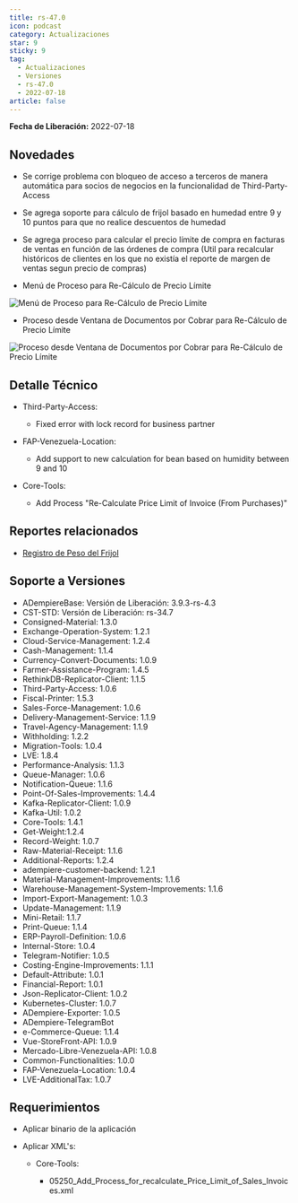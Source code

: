 ```yaml
---
title: rs-47.0
icon: podcast
category: Actualizaciones
star: 9
sticky: 9
tag:
  - Actualizaciones
  - Versiones
  - rs-47.0
  - 2022-07-18
article: false
---
```


**Fecha de Liberación:** 2022-07-18

## Novedades

- Se corrige problema con bloqueo de acceso a terceros de manera automática para socios de negocios en la funcionalidad de Third-Party-Access
- Se agrega soporte para cálculo de frijol basado en humedad entre 9 y 10 puntos para que no realice descuentos de humedad
- Se agrega proceso para calcular el precio límite de compra en facturas de ventas en función de las órdenes de compra (Util para recalcular históricos de clientes en los que no existía el reporte de margen de ventas segun precio de compras)

- Menú de Proceso para Re-Cálculo de Precio Límite

![Menú de Proceso para Re-Cálculo de Precio Límite](/assets/img/downloads/updates/resources/rs-47-0-reprocess-invoices-from-purchase-orders-menu.png)

- Proceso desde Ventana de Documentos por Cobrar para Re-Cálculo de Precio Límite

 ![Proceso desde Ventana de Documentos por Cobrar para Re-Cálculo de Precio Límite](/assets/img/downloads/updates/resources/rs-47-0-reprocess-invoices-from-purchase-orders-window.png)

## Detalle Técnico

- Third-Party-Access:
  
  - Fixed error with lock record for business partner

- FAP-Venezuela-Location:

  - Add support to new calculation for bean based on humidity between 9 and 10

- Core-Tools:

  - Add Process "Re-Calculate Price Limit of Invoice (From Purchases)"

## Reportes relacionados

- [Registro de Peso del Frijol](https://github.com/erpcya/Control-VEALCA/issues/79)

## Soporte a Versiones

- ADempiereBase: Versión de Liberación: 3.9.3-rs-4.3
- CST-STD: Versión de Liberación: rs-34.7
- Consigned-Material: 1.3.0
- Exchange-Operation-System: 1.2.1
- Cloud-Service-Management: 1.2.4
- Cash-Management: 1.1.4
- Currency-Convert-Documents: 1.0.9
- Farmer-Assistance-Program: 1.4.5
- RethinkDB-Replicator-Client: 1.1.5
- Third-Party-Access: 1.0.6
- Fiscal-Printer: 1.5.3
- Sales-Force-Management: 1.0.6
- Delivery-Management-Service: 1.1.9
- Travel-Agency-Management: 1.1.9
- Withholding: 1.2.2
- Migration-Tools: 1.0.4
- LVE: 1.8.4
- Performance-Analysis: 1.1.3
- Queue-Manager: 1.0.6
- Notification-Queue: 1.1.6
- Point-Of-Sales-Improvements: 1.4.4
- Kafka-Replicator-Client: 1.0.9
- Kafka-Util: 1.0.2
- Core-Tools: 1.4.1
- Get-Weight:1.2.4
- Record-Weight: 1.0.7
- Raw-Material-Receipt: 1.1.6
- Additional-Reports: 1.2.4
- adempiere-customer-backend: 1.2.1
- Material-Management-Improvements: 1.1.6
- Warehouse-Management-System-Improvements: 1.1.6
- Import-Export-Management: 1.0.3
- Update-Management: 1.1.9
- Mini-Retail: 1.1.7
- Print-Queue: 1.1.4
- ERP-Payroll-Definition: 1.0.6
- Internal-Store: 1.0.4
- Telegram-Notifier: 1.0.5
- Costing-Engine-Improvements: 1.1.1
- Default-Attribute: 1.0.1
- Financial-Report: 1.0.1
- Json-Replicator-Client: 1.0.2
- Kubernetes-Cluster: 1.0.7
- ADempiere-Exporter: 1.0.5
- ADempiere-TelegramBot
- e-Commerce-Queue: 1.1.4
- Vue-StoreFront-API: 1.0.9
- Mercado-Libre-Venezuela-API: 1.0.8
- Common-Functionalities: 1.0.0
- FAP-Venezuela-Location: 1.0.4
- LVE-AdditionalTax: 1.0.7

## Requerimientos

- Aplicar binario de la aplicación

- Aplicar XML's:

  - Core-Tools:

    - 05250_Add_Process_for_recalculate_Price_Limit_of_Sales_Invoices.xml

